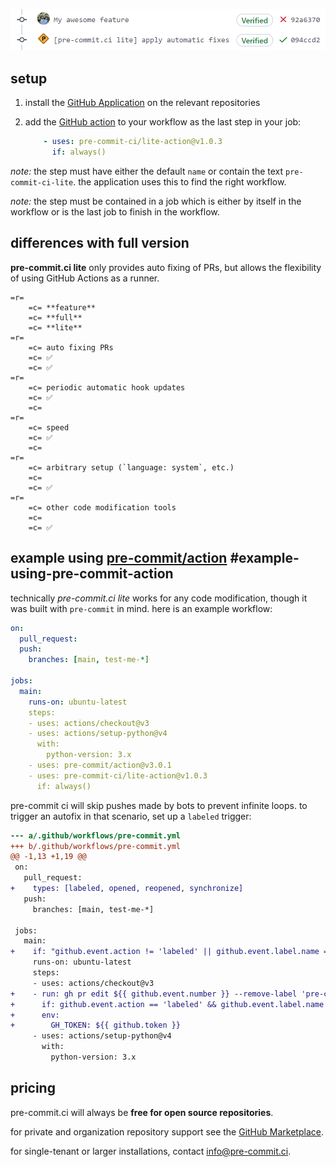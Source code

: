 ![pre-commit.ci lite fixing a PR](img/lite.png)

## setup

1. install the [GitHub Application] on the relevant repositories
2. add the [GitHub action] to your workflow as the last step in your job:

   ```yaml
       - uses: pre-commit-ci/lite-action@v1.0.3
         if: always()
   ```

*note:* the step must have either the default `name` or contain the text
`pre-commit-ci-lite`.  the application uses this to find the right workflow.

*note:* the step must be contained in a job which is either by itself in the
workflow or is the last job to finish in the workflow.

## differences with full version

**pre-commit.ci lite** only provides auto fixing of PRs, but allows the
flexibility of using GitHub Actions as a runner.

```table
=r=
    =c= **feature**
    =c= **full**
    =c= **lite**
=r=
    =c= auto fixing PRs
    =c= ✅
    =c= ✅
=r=
    =c= periodic automatic hook updates
    =c= ✅
    =c=
=r=
    =c= speed
    =c= ✅
    =c=
=r=
    =c= arbitrary setup (`language: system`, etc.)
    =c=
    =c= ✅
=r=
    =c= other code modification tools
    =c=
    =c= ✅
```

## example using [pre-commit/action]  #example-using-pre-commit-action

technically _pre-commit.ci lite_ works for any code modification, though it was
built with `pre-commit` in mind.  here is an example workflow:

```yaml
on:
  pull_request:
  push:
    branches: [main, test-me-*]

jobs:
  main:
    runs-on: ubuntu-latest
    steps:
    - uses: actions/checkout@v3
    - uses: actions/setup-python@v4
      with:
        python-version: 3.x
    - uses: pre-commit/action@v3.0.1
    - uses: pre-commit-ci/lite-action@v1.0.3
      if: always()
```

pre-commit ci will skip pushes made by bots to prevent infinite loops.
to trigger an autofix in that scenario, set up a `labeled` trigger:

```diff
--- a/.github/workflows/pre-commit.yml
+++ b/.github/workflows/pre-commit.yml
@@ -1,13 +1,19 @@
 on:
   pull_request:
+    types: [labeled, opened, reopened, synchronize]
   push:
     branches: [main, test-me-*]

 jobs:
   main:
+    if: "github.event.action != 'labeled' || github.event.label.name == 'pre-commit ci run'"
     runs-on: ubuntu-latest
     steps:
     - uses: actions/checkout@v3
+    - run: gh pr edit ${{ github.event.number }} --remove-label 'pre-commit ci run'
+      if: github.event.action == 'labeled' && github.event.label.name == 'pre-commit ci run'
+      env:
+        GH_TOKEN: ${{ github.token }}
     - uses: actions/setup-python@v4
       with:
         python-version: 3.x
```

[GitHub Application]: https://github.com/apps/pre-commit-ci-lite/installations/new
[GitHub action]: https://github.com/pre-commit-ci/lite-action
[pre-commit/action]: https://github.com/pre-commit/action

## pricing

pre-commit.ci will always be **free for open source repositories**.

for private and organization repository support see the [GitHub Marketplace].

for single-tenant or larger installations, contact [info@pre-commit.ci].

[GitHub Marketplace]: https://github.com/marketplace/pre-commit-ci-lite
[info@pre-commit.ci]: mailto:info@pre-commit.ci

